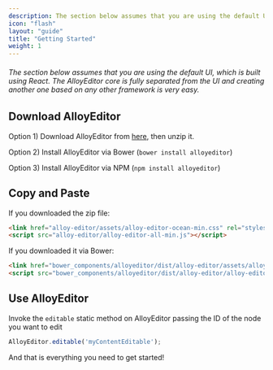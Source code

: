 ```yaml
---
description: The section below assumes that you are using the default UI, which is built using React. The AlloyEditor core is fully separated from the UI and creating another one based on any other framework is very easy.
icon: "flash"
layout: "guide"
title: "Getting Started"
weight: 1
---
```


###### The section below assumes that you are using the default UI, which is built using React. The AlloyEditor core is fully separated from the UI and creating another one based on any other framework is very easy.

<article id="article1">

## Download AlloyEditor

<p>Option 1) Download AlloyEditor from <a href="<%= @getDownloadUrl() %>" onclick="_gaq.push(['_trackEvent', 'Downloads', 'Top', '<%= @getDownloadUrl() %>']);">here</a>, then unzip it.</p>

<p>Option 2) Install AlloyEditor via Bower (<code>bower install alloyeditor</code>)</p>

<p>Option 3) Install AlloyEditor via NPM (<code>npm install alloyeditor</code>)</p>
</article>

<article id="article2">

## Copy and Paste

<p>If you downloaded the zip file:</p>

```html
<link href="alloy-editor/assets/alloy-editor-ocean-min.css" rel="stylesheet">
<script src="alloy-editor/alloy-editor-all-min.js"></script>
```

<p>If you downloaded it via Bower:</p>

```html
<link href="bower_components/alloyeditor/dist/alloy-editor/assets/alloy-editor-ocean-min.css" rel="stylesheet">
<script src="bower_components/alloyeditor/dist/alloy-editor/alloy-editor-all-min.js"></script>
```

</article>

<article id="article3">

## Use AlloyEditor

<span class="code-header">Invoke the <code>editable</code> static method on AlloyEditor passing the ID of the node you want to edit</span>

```js
AlloyEditor.editable('myContentEditable');
```

<p class="guide-note">And that is everything you need to get started!</p>

</article>
